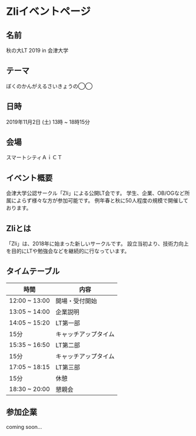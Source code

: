 # Zliイベントページ

## 名前
秋の大LT 2019 in 会津大学

## テーマ
ぼくのかんがえるさいきょうの◯◯

## 日時
2019年11月2日 (土) 13時 ~ 18時15分

## 会場
スマートシティＡｉＣＴ

## イベント概要
会津大学公認サークル「Zli」による公開LT会です。
学生、企業、OB/OGなど所属によらず様々な方が参加可能です。
例年春と秋に50人程度の規模で開催しております。

## Zliとは
「Zli」は、2018年に始まった新しいサークルです。
設立当初より、技術力向上を目的にLTや勉強会などを継続的に行なっています。


## タイムテーブル

|時間|内容|
|---|---|
|12:00 ~ 13:00 | 開場・受付開始 |
|13:05 ~ 14:00 | 企業説明|
|14:05 ~ 15:20 | LT第一部|
|15分 |キャッチアップタイム|
|15:35 ~ 16:50 | LT第二部 |
|15分 | キャッチアップタイム |
|17:05 ~ 18:15 | LT第三部 |
|15分 | 休憩 |
|18:30 ~ 20:00 | 懇親会 |


## 参加企業
coming soon...
